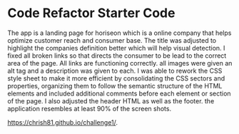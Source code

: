 # Code Refactor Starter Code
The app is a landing page for horiseon which is a online company that helps optimize customer reach and consumer base.
The title was adjusted to highlight the companies definition better which will help visual detection.
I fixed all broken links so that directs the consumer to be lead to the correct area of the page. 
All links are functioning correctly. 
all images were given an alt tag and a description was given to each.
I was able to rework the CSS style sheet to make it more efficient by consolidating the CSS sectors and properties, organizing them to follow the semantic structure of the HTML elements and included additional comments before each element or section of the page. 
I also adjusted the header HTML as well as the footer. 
the application resembles at least 90% of the screen shots.


https://chrish81.github.io/challenge1/.
